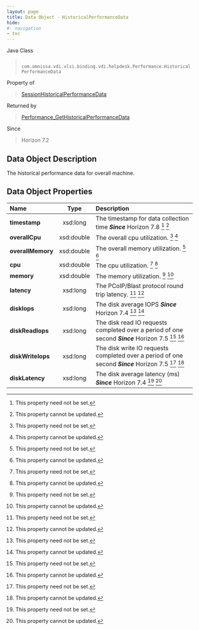 ```yaml
---
layout: page
title: Data Object - HistoricalPerformanceData
hide:
#- navigation
- toc
---
```






Java Class
> ` com.omnissa.vdi.vlsi.binding.vdi.helpdesk.Performance.HistoricalPerformanceData`

Property of
> [SessionHistoricalPerformanceData](vdi.helpdesk.Performance.SessionHistoricalPerformanceData.md#field_detail)

Returned by
> [Performance_GetHistoricalPerformanceData](vdi.helpdesk.Performance.md#getHistoricalPerformanceData)

Since
> Horizon 7.2


## Data Object Description

The historical performance data for overall machine.

## Data Object Properties

 Name | Type | Description
:---|:---:|:---
**timestamp**|  xsd:long|  The timestamp for data collection time  **_Since_** Horizon 7.8 [^1] [^2]
**overallCpu**|  xsd:double|  The overall cpu utilization. [^1] [^2]
**overallMemory**|  xsd:double|  The overall memory utilization. [^1] [^2]
**cpu**|  xsd:double|  The cpu utilization. [^1] [^2]
**memory**|  xsd:double|  The memory utilization. [^1] [^2]
**latency**|  xsd:long|  The PCoIP/Blast protocol round trip latency. [^1] [^2]
**diskIops**|  xsd:long|  The disk average IOPS  **_Since_** Horizon 7.4 [^1] [^2]
**diskReadIops**|  xsd:long|  The disk read IO requests completed over a period of one second  **_Since_** Horizon 7.5 [^1] [^2]
**diskWriteIops**|  xsd:long|  The disk write IO requests completed over a period of one second  **_Since_** Horizon 7.5 [^1] [^2]
**diskLatency**|  xsd:long|  The disk average latency (ms)  **_Since_** Horizon 7.4 [^1] [^2]


 


[^1]: This property need not be set.
[^2]: This property cannot be updated.